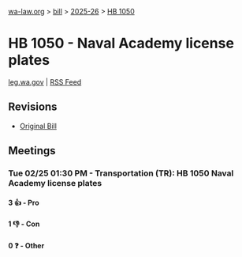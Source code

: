 [wa-law.org](/) > [bill](/bill/) > [2025-26](/bill/2025-26/) > [HB 1050](/bill/2025-26/hb/1050/)

# HB 1050 - Naval Academy license plates
[leg.wa.gov](https://app.leg.wa.gov/billsummary?BillNumber=1050&Year=2025&Initiative=false) | [RSS Feed](./rss.xml)

## Revisions
* [Original Bill](1/)

## Meetings
### Tue 02/25 01:30 PM - Transportation (TR): HB 1050 Naval Academy license plates
#### 3 👍 - Pro

#### 1 👎 - Con

#### 0 ❓ - Other
